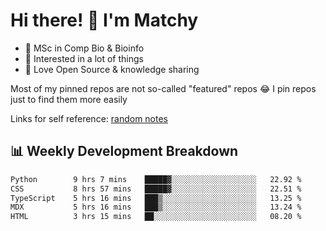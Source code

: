 # Hi there! 👋 I'm Matchy

- 🧬 MSc in Comp Bio & Bioinfo
- 🎈 Interested in a lot of things
- 💜 Love Open Source & knowledge sharing

Most of my pinned repos are not so-called "featured" repos 😂 I pin repos just to find them more easily

Links for self reference: [random notes](https://matchy233.github.io/random-notes)

## 📊 Weekly Development Breakdown

<!--START_SECTION:waka-->

```txt
Python        9 hrs 7 mins    █████▓░░░░░░░░░░░░░░░░░░░   22.92 %
CSS           8 hrs 57 mins   █████▓░░░░░░░░░░░░░░░░░░░   22.51 %
TypeScript    5 hrs 16 mins   ███▒░░░░░░░░░░░░░░░░░░░░░   13.25 %
MDX           5 hrs 16 mins   ███▒░░░░░░░░░░░░░░░░░░░░░   13.24 %
HTML          3 hrs 15 mins   ██░░░░░░░░░░░░░░░░░░░░░░░   08.20 %
```

<!--END_SECTION:waka-->
